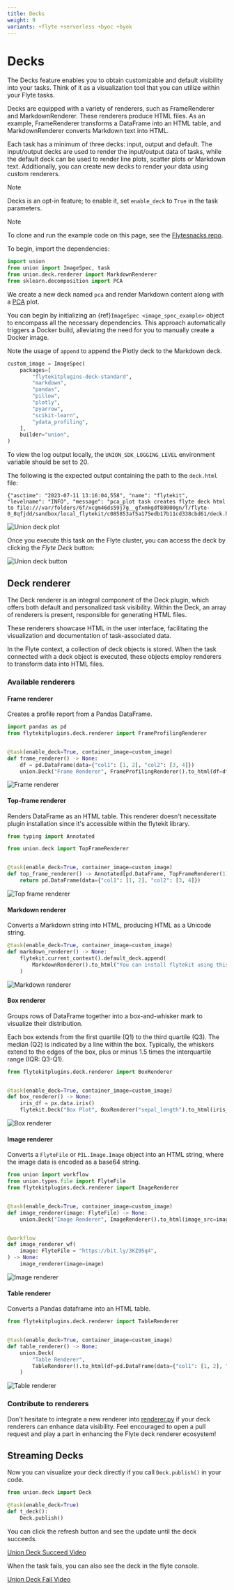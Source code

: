```yaml
---
title: Decks
weight: 9
variants: +flyte +serverless +byoc +byok
---
```


# Decks

The Decks feature enables you to obtain customizable and default visibility into your tasks.
Think of it as a visualization tool that you can utilize within your Flyte tasks.

Decks are equipped with a variety of renderers,
such as FrameRenderer and MarkdownRenderer. These renderers produce HTML files.
As an example, FrameRenderer transforms a DataFrame into an HTML table, and MarkdownRenderer converts Markdown text into HTML.

Each task has a minimum of three decks: input, output and default.
The input/output decks are used to render the input/output data of tasks,
while the default deck can be used to render line plots, scatter plots or Markdown text.
Additionally, you can create new decks to render your data using custom renderers.

> [!NOTE]
> Decks is an opt-in feature; to enable it, set `enable_deck` to `True` in the task parameters.

> [!NOTE]
> To clone and run the example code on this page, see the [Flytesnacks repo](https://github.com/flyteorg/flytesnacks).

To begin, import the dependencies:

```python
import union
from union import ImageSpec, task
from union.deck.renderer import MarkdownRenderer
from sklearn.decomposition import PCA
```

We create a new deck named `pca` and render Markdown content along with a
[PCA](https://en.wikipedia.org/wiki/Principal_component_analysis) plot.

You can begin by initializing an {ref}`ImageSpec <image_spec_example>` object to encompass all the necessary dependencies.
This approach automatically triggers a Docker build, alleviating the need for you to manually create a Docker image.



Note the usage of `append` to append the Plotly deck to the Markdown deck.
```python
custom_image = ImageSpec(
    packages=[
        "flytekitplugins-deck-standard",
        "markdown",
        "pandas",
        "pillow",
        "plotly",
        "pyarrow",
        "scikit-learn",
        "ydata_profiling",
    ],
    builder="union",
)
```

To view the log output locally, the `UNION_SDK_LOGGING_LEVEL` environment variable should be set to 20.

The following is the expected output containing the path to the `deck.html` file:

```
{"asctime": "2023-07-11 13:16:04,558", "name": "flytekit", "levelname": "INFO", "message": "pca_plot task creates flyte deck html to file:///var/folders/6f/xcgm46ds59j7g__gfxmkgdf80000gn/T/flyte-0_8qfjdd/sandbox/local_flytekit/c085853af5a175edb17b11cd338cbd61/deck.html"}
```

![Union deck plot](https://raw.githubusercontent.com/flyteorg/static-resources/main/flytesnacks/user_guide/flyte_deck_plot_local.webp)


Once you execute this task on the Flyte cluster, you can access the deck by clicking the _Flyte Deck_ button:

![Union deck button](https://raw.githubusercontent.com/flyteorg/static-resources/main/flytesnacks/user_guide/flyte_deck_button.png)


## Deck renderer

The Deck renderer is an integral component of the Deck plugin, which offers both default and personalized task visibility.
Within the Deck, an array of renderers is present, responsible for generating HTML files.

These renderers showcase HTML in the user interface, facilitating the visualization and documentation of task-associated data.

In the Flyte context, a collection of deck objects is stored.
When the task connected with a deck object is executed, these objects employ renderers to transform data into HTML files.

### Available renderers

#### Frame renderer

Creates a profile report from a Pandas DataFrame.

```python
import pandas as pd
from flytekitplugins.deck.renderer import FrameProfilingRenderer


@task(enable_deck=True, container_image=custom_image)
def frame_renderer() -> None:
    df = pd.DataFrame(data={"col1": [1, 2], "col2": [3, 4]})
    union.Deck("Frame Renderer", FrameProfilingRenderer().to_html(df=df))
```

![Frame renderer](https://raw.githubusercontent.com/flyteorg/static-resources/main/flytesnacks/user_guide/flyte_decks_frame_renderer.png)



#### Top-frame renderer

Renders DataFrame as an HTML table.
This renderer doesn't necessitate plugin installation since it's accessible within the flytekit library.

```python
from typing import Annotated

from union.deck import TopFrameRenderer


@task(enable_deck=True, container_image=custom_image)
def top_frame_renderer() -> Annotated[pd.DataFrame, TopFrameRenderer(1)]:
    return pd.DataFrame(data={"col1": [1, 2], "col2": [3, 4]})
```

![Top frame renderer](https://raw.githubusercontent.com/flyteorg/static-resources/main/flytesnacks/user_guide/flyte_decks_top_frame_renderer.png)

#### Markdown renderer

Converts a Markdown string into HTML, producing HTML as a Unicode string.

```python
@task(enable_deck=True, container_image=custom_image)
def markdown_renderer() -> None:
    flytekit.current_context().default_deck.append(
        MarkdownRenderer().to_html("You can install flytekit using this command: ```import flytekit```")
    )
```

![Markdown renderer](https://raw.githubusercontent.com/flyteorg/static-resources/main/flytesnacks/user_guide/flyte_decks_markdown_renderer.png)

#### Box renderer

Groups rows of DataFrame together into a
box-and-whisker mark to visualize their distribution.

Each box extends from the first quartile (Q1) to the third quartile (Q3).
The median (Q2) is indicated by a line within the box.
Typically, the whiskers extend to the edges of the box,
plus or minus 1.5 times the interquartile range (IQR: Q3-Q1).

```python
from flytekitplugins.deck.renderer import BoxRenderer


@task(enable_deck=True, container_image=custom_image)
def box_renderer() -> None:
    iris_df = px.data.iris()
    flytekit.Deck("Box Plot", BoxRenderer("sepal_length").to_html(iris_df))
```

![Box renderer](https://raw.githubusercontent.com/flyteorg/static-resources/main/flytesnacks/user_guide/flyte_decks_box_renderer.png)

#### Image renderer

Converts a `FlyteFile` or `PIL.Image.Image` object into an HTML string,
where the image data is encoded as a base64 string.

```python
from union import workflow
from union.types.file import FlyteFile
from flytekitplugins.deck.renderer import ImageRenderer


@task(enable_deck=True, container_image=custom_image)
def image_renderer(image: FlyteFile) -> None:
    union.Deck("Image Renderer", ImageRenderer().to_html(image_src=image))


@workflow
def image_renderer_wf(
    image: FlyteFile = "https://bit.ly/3KZ95q4",
) -> None:
    image_renderer(image=image)
```

![Image renderer](https://raw.githubusercontent.com/flyteorg/static-resources/main/flytesnacks/user_guide/flyte_decks_image_renderer.png)

#### Table renderer

Converts a Pandas dataframe into an HTML table.

```python
from flytekitplugins.deck.renderer import TableRenderer


@task(enable_deck=True, container_image=custom_image)
def table_renderer() -> None:
    union.Deck(
        "Table Renderer",
        TableRenderer().to_html(df=pd.DataFrame(data={"col1": [1, 2], "col2": [3, 4]}), table_width=50),
    )
```

![Table renderer](https://raw.githubusercontent.com/flyteorg/static-resources/main/flytesnacks/user_guide/flyte_decks_table_renderer.png)

### Contribute to renderers

Don't hesitate to integrate a new renderer into
[renderer.py](https://github.com/flyteorg/flytekit/blob/master/plugins/flytekit-deck-standard/flytekitplugins/deck/renderer.py)
if your deck renderers can enhance data visibility.
Feel encouraged to open a pull request and play a part in enhancing the Flyte deck renderer ecosystem!

## Streaming Decks

Now you can visualize your deck directly if you call `Deck.publish()` in your code.

```python
from union.deck import Deck

@task(enable_deck=True)
def t_deck():
    Deck.publish()
```

You can click the refresh button and see the update until the deck succeeds.

[Union Deck Succeed Video](https://raw.githubusercontent.com/flyteorg/static-resources/2f3c3c26e9c0168c350bb8cb1bef1ece36ee60ee/flyte/user_guide/development_lifecycle/decks/deck_succeed.mp4)

When the task fails, you can also see the deck in the flyte console.

[Union Deck Fail Video](https://raw.githubusercontent.com/flyteorg/static-resources/2f3c3c26e9c0168c350bb8cb1bef1ece36ee60ee/flyte/user_guide/development_lifecycle/decks/deck_fail.mp4)

